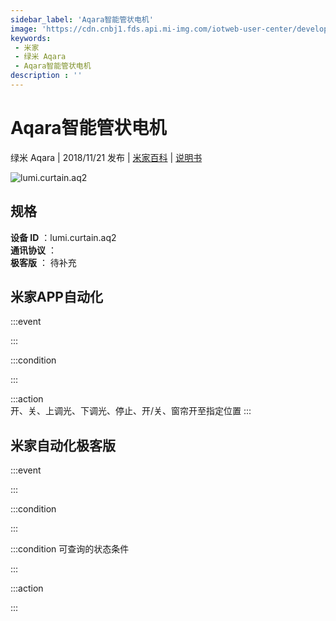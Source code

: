 ```yaml
---
sidebar_label: 'Aqara智能管状电机'
image: 'https://cdn.cnbj1.fds.api.mi-img.com/iotweb-user-center/developer_1679069107539uoRYz1p5.png?GalaxyAccessKeyId=AKVGLQWBOVIRQ3XLEW&Expires=9223372036854775807&Signature=QJdxkxoRBWgOcEV7Ta9imDblAbs='
keywords: 
 - 米家
 - 绿米 Aqara
 - Aqara智能管状电机
description : ''
---
```

# Aqara智能管状电机

绿米 Aqara | 2018/11/21 发布 | [米家百科](https://home.mi.com/webapp/content/baike/product/index.html?model=lumi.curtain.aq2) | [说明书](https://home.mi.com/views/introduction.html?model=lumi.curtain.aq2&region=cn)

![lumi.curtain.aq2](https://cdn.cnbj1.fds.api.mi-img.com/iotweb-user-center/developer_1679069107539uoRYz1p5.png?GalaxyAccessKeyId=AKVGLQWBOVIRQ3XLEW&Expires=9223372036854775807&Signature=QJdxkxoRBWgOcEV7Ta9imDblAbs=)

## 规格  
> 
**设备 ID** ：lumi.curtain.aq2  
**通讯协议** ：  
**极客版**  ： 待补充 


## 米家APP自动化  

:::event  

:::

:::condition  

:::

:::action   
开、关、上调光、下调光、停止、开/关、窗帘开至指定位置
:::

## 米家自动化极客版  

:::event  

:::

:::condition  

:::

:::condition 可查询的状态条件  

:::

:::action  

:::

        
